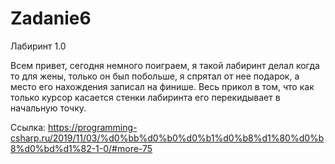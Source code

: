 # Zadanie6

Лабиринт 1.0

Всем привет,
сегодня немного поиграем, я такой лабиринт делал когда то для жены, только он был побольше, я спрятал от нее подарок, а место его нахождения записал на финише. Весь прикол в том, что как только курсор касается стенки лабиринта его перекидывает в начальную точку.

Ссылка: https://programming-csharp.ru/2019/11/03/%d0%bb%d0%b0%d0%b1%d0%b8%d1%80%d0%b8%d0%bd%d1%82-1-0/#more-75
